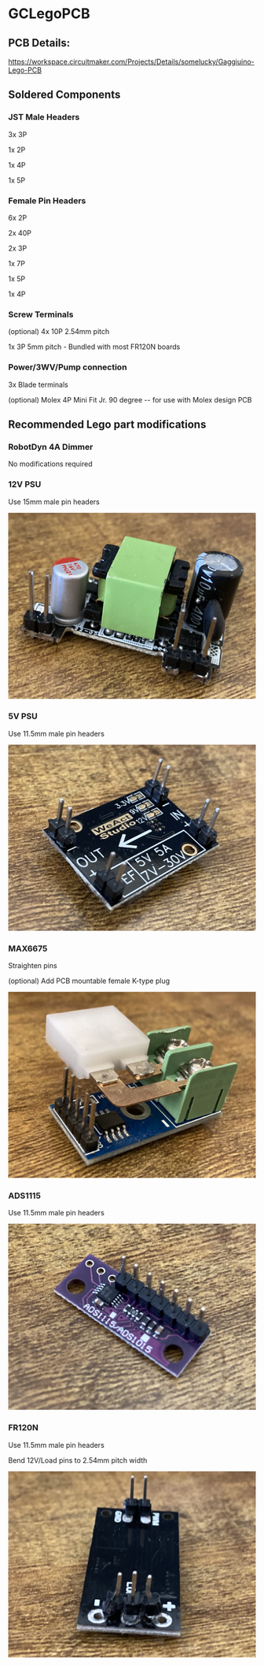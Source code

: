 # GCLegoPCB

## PCB Details:

https://workspace.circuitmaker.com/Projects/Details/somelucky/Gaggiuino-Lego-PCB


## Soldered Components

### JST Male Headers
3x 3P

1x 2P

1x 4P

1x 5P

### Female Pin Headers
6x 2P

2x 40P

2x 3P

1x 7P

1x 5P

1x 4P

### Screw Terminals
(optional) 4x 10P 2.54mm pitch

1x 3P 5mm pitch - Bundled with most FR120N boards

### Power/3WV/Pump connection
3x Blade terminals

(optional) Molex 4P Mini Fit Jr. 90 degree -- for use with Molex design PCB


## Recommended Lego part modifications

### RobotDyn 4A Dimmer

No modifications required

### 12V PSU

Use 15mm male pin headers

![12V PSU](/Parts/Images/12VPSU.JPG)

### 5V PSU

Use 11.5mm male pin headers

![5V PSU](/Parts/Images/5VPSU.JPG)

### MAX6675

Straighten pins

(optional) Add PCB mountable female K-type plug

![MAX6675](/Parts/Images/MAX6675.JPG)

### ADS1115

Use 11.5mm male pin headers

![ADS1115](/Parts/Images/ADS1115.JPG)

### FR120N

Use 11.5mm male pin headers

Bend 12V/Load pins to 2.54mm pitch width

![FR120N](/Parts/Images/FR120N.JPG)